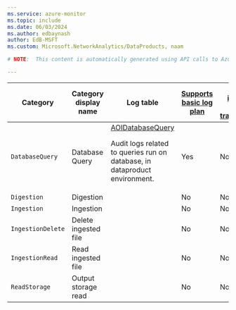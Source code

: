 ```yaml
---
ms.service: azure-monitor
ms.topic: include
ms.date: 06/03/2024
ms.author: edbaynash
author: EdB-MSFT
ms.custom: Microsoft.NetworkAnalytics/DataProducts, naam

# NOTE:  This content is automatically generated using API calls to Azure. Any edits made on these files will be overwritten in the next run of the script. 

---
```

  
  
|Category|Category display name| Log table| [Supports basic log plan](/azure/azure-monitor/logs/basic-logs-configure?tabs=portal-1#compare-the-basic-and-analytics-log-data-plans)|[Supports ingestion-time transformation](/azure/azure-monitor/essentials/data-collection-transformations)| Example queries |Costs to export|
|---|---|---|---|---|---|---|
|`DatabaseQuery` |Database Query |[AOIDatabaseQuery](/azure/azure-monitor/reference/tables/aoidatabasequery)<p>Audit logs related to queries run on database, in dataproduct environment.|Yes|No|[Queries](/azure/azure-monitor/reference/queries/aoidatabasequery)|Yes |
|`Digestion` |Digestion ||No|No||Yes |
|`Ingestion` |Ingestion ||No|No||Yes |
|`IngestionDelete` |Delete ingested file ||No|No||Yes |
|`IngestionRead` |Read ingested file ||No|No||Yes |
|`ReadStorage` |Output storage read ||No|No||Yes |